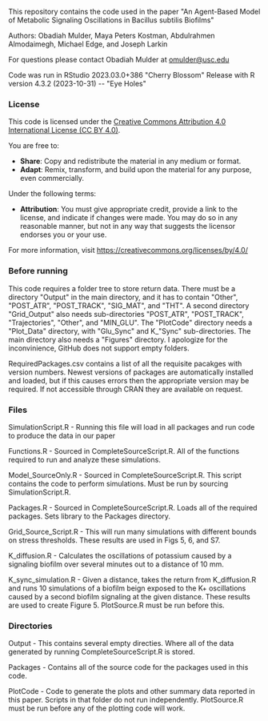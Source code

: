 This repository contains the code used in the paper "An Agent-Based Model of
  Metabolic Signaling Oscillations in Bacillus subtilis Biofilms"

Authors: Obadiah Mulder, Maya Peters Kostman, Abdulrahmen Almodaimegh, Michael
Edge, and Joseph Larkin

For questions please contact Obadiah Mulder at omulder@usc.edu

Code was run in RStudio 2023.03.0+386 "Cherry Blossom" Release with
R version 4.3.2 (2023-10-31) -- "Eye Holes"

### License ####################################################################

This code is licensed under the [Creative Commons Attribution 4.0 International
  License (CC BY 4.0)](https://creativecommons.org/licenses/by/4.0/).

You are free to:
- **Share**: Copy and redistribute the material in any medium or format.
- **Adapt**: Remix, transform, and build upon the material for any purpose, even
  commercially.

Under the following terms:
- **Attribution**: You must give appropriate credit, provide a link to the
  license, and indicate if changes were made. You may do so in any reasonable
  manner, but not in any way that suggests the licensor endorses you or your use.

For more information, visit https://creativecommons.org/licenses/by/4.0/

### Before running #############################################################

This code requires a folder tree to store return data. There must be a directory
  "Output" in the main directory, and it has to contain "Other", "POST_ATR",
  "POST_TRACK", "SIG_MAT", and "THT". A second directory "Grid_Output" also 
  needs sub-directories "POST_ATR", "POST_TRACK", "Trajectories", "Other", and
  "MIN_GLU". The "PlotCode" directory needs a "Plot_Data" directory, with 
  "Glu_Sync" and K_"Sync" sub-directories. The main directory also needs a 
  "Figures" directory. I apologize for the inconvinience, GitHub does not 
  support empty folders.

RequiredPackages.csv contains a list of all the requisite pacakges with version
  numbers. Newest versions of packages are automatically installed and loaded,
  but if this causes errors then the appropriate version may be required. If
  not accessible through CRAN they are available on request.

### Files ######################################################################

SimulationScript.R - Running this file will load in all packages and run code to
  produce the data in our paper

Functions.R - Sourced in CompleteSourceScript.R. All of the functions required
  to run and analyze these simulations.

Model_SourceOnly.R - Sourced in CompleteSourceScript.R. This script contains the
  code to perform simulations. Must be run by sourcing
  SimulationScript.R.

Packages.R - Sourced in CompleteSourceScript.R. Loads all of the required
  packages. Sets library to the Packages directory.

Grid_Source_Script.R - This will run many simulations with different bounds on
  stress thresholds. These results are used in Figs 5, 6, and S7.

K_diffusion.R - Calculates the oscillations of potassium caused by a signaling
  biofilm over several minutes out to a distance of 10 mm.

K_sync_simulation.R - Given a distance, takes the return from K_diffusion.R and
  runs 10 simulations of a biofilm beign exposed to the K+ oscillations caused
  by a second biofilm signaling at the given distance. These results are used to
  create Figure 5. PlotSource.R must be run before this.

### Directories ################################################################

Output - This contains several empty directies. Where all of the data generated
  by running CompleteSourceScript.R is stored.

Packages - Contains all of the source code for the packages used in this code.

PlotCode - Code to generate the plots and other summary data reported in this
  paper. Scripts in that folder do not run independently. PlotSource.R must be
  run before any of the plotting code will work.
